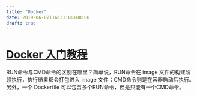 ```yaml
---
title: "Docker"
date: 2019-06-02T16:31:00+08:00
draft: true
---
```


# [Docker 入门教程](http://www.ruanyifeng.com/blog/2018/02/docker-tutorial.html)

RUN命令与CMD命令的区别在哪里？简单说，RUN命令在 image 文件的构建阶段执行，执行结果都会打包进入 image 文件；CMD命令则是在容器启动后执行。另外，一个 Dockerfile 可以包含多个RUN命令，但是只能有一个CMD命令。